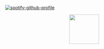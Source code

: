 [![spotify-github-profile](https://spotify-github-profile.kittinanx.com/api/view?uid=31h2oxcakzrsylfusd5gsgblhgxe&cover_image=true&theme=novatorem&show_offline=false&background_color=000000&interchange=false&bar_color=ffffff&bar_color_cover=false)](https://github.com/kittinan/spotify-github-profile)

<p align="center">
  <img src="https://i.postimg.cc/cCnbgCyW/Tumblr-l-919228936639251.gif" alt="" width="95">
</p>





  







  
